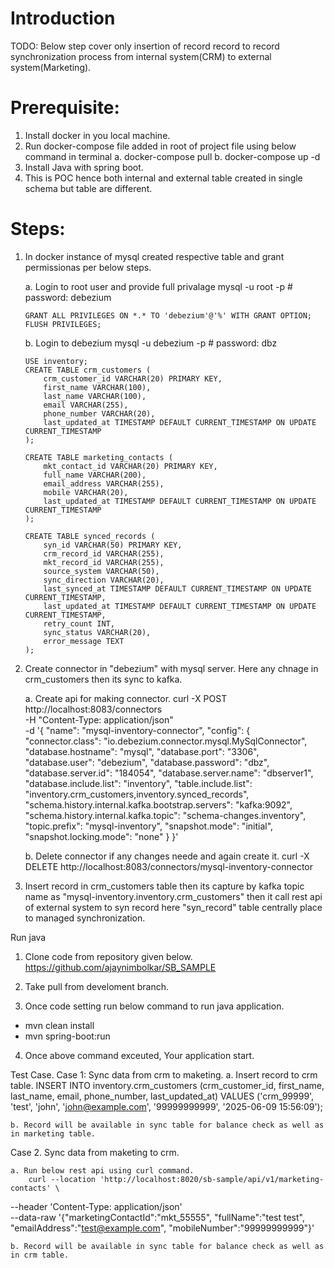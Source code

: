 # Introduction 
TODO: Below step cover only insertion of record record to record synchronization process from internal system(CRM) to external system(Marketing).

# Prerequisite:
1. Install docker in you local machine.
2. Run docker-compose file added in root of project file using below command in terminal
    a. docker-compose pull
    b. docker-compose up -d
3.  Install Java with spring boot.
4.  This is POC hence both internal and external table created in single schema but table are different.

# Steps:
1.  In docker instance of mysql created respective table and grant permissionas per below steps.

    a. Login to root user and provide full privalage
        mysql -u root -p
        # password: debezium

        GRANT ALL PRIVILEGES ON *.* TO 'debezium'@'%' WITH GRANT OPTION;
        FLUSH PRIVILEGES;

    b. Login to debezium
        mysql -u debezium -p
        # password: dbz

        USE inventory;
        CREATE TABLE crm_customers (
            crm_customer_id VARCHAR(20) PRIMARY KEY,
            first_name VARCHAR(100),
            last_name VARCHAR(100),
            email VARCHAR(255),
            phone_number VARCHAR(20),
            last_updated_at TIMESTAMP DEFAULT CURRENT_TIMESTAMP ON UPDATE CURRENT_TIMESTAMP
        );

        CREATE TABLE marketing_contacts (
            mkt_contact_id VARCHAR(20) PRIMARY KEY,
            full_name VARCHAR(200),
            email_address VARCHAR(255),
            mobile VARCHAR(20),
            last_updated_at TIMESTAMP DEFAULT CURRENT_TIMESTAMP ON UPDATE CURRENT_TIMESTAMP
        );

        CREATE TABLE synced_records (
            syn_id VARCHAR(50) PRIMARY KEY,
            crm_record_id VARCHAR(255),
            mkt_record_id VARCHAR(255),
            source_system VARCHAR(50),
            sync_direction VARCHAR(20),
            last_synced_at TIMESTAMP DEFAULT CURRENT_TIMESTAMP ON UPDATE CURRENT_TIMESTAMP,
            last_updated_at TIMESTAMP DEFAULT CURRENT_TIMESTAMP ON UPDATE CURRENT_TIMESTAMP,
            retry_count INT,
            sync_status VARCHAR(20),
            error_message TEXT
        );

2. Create connector in "debezium" with mysql server. Here any chnage in crm_customers then its sync to kafka.

    a. Create api for making connector.
        curl -X POST http://localhost:8083/connectors \
        -H "Content-Type: application/json" \
        -d '{
            "name": "mysql-inventory-connector",
            "config": {
            "connector.class": "io.debezium.connector.mysql.MySqlConnector",
            "database.hostname": "mysql",
            "database.port": "3306",
            "database.user": "debezium",
            "database.password": "dbz",
            "database.server.id": "184054",
            "database.server.name": "dbserver1",
            "database.include.list": "inventory",
            "table.include.list": "inventory.crm_customers,inventory.synced_records",
            "schema.history.internal.kafka.bootstrap.servers": "kafka:9092",
            "schema.history.internal.kafka.topic": "schema-changes.inventory",
            "topic.prefix": "mysql-inventory",
            "snapshot.mode": "initial",
            "snapshot.locking.mode": "none"
            }
        }'

    b. Delete connector if any changes neede and again create it.
        curl -X DELETE http://localhost:8083/connectors/mysql-inventory-connector

3. Insert record in crm_customers table then its capture by kafka topic name as "mysql-inventory.inventory.crm_customers" then it call rest api of external system to syn record here "syn_record" table centrally place to managed synchronization.
    
Run java
1. Clone code from repository given below.
https://github.com/ajaynimbolkar/SB_SAMPLE

2. Take pull from develoment branch.

3. Once code setting run below command to run java application.
- mvn clean install
- mvn spring-boot:run

4. Once above command exceuted, Your application start.

Test Case.
Case 1: Sync data from crm to maketing.
    a. Insert record to crm table.
    INSERT INTO inventory.crm_customers
    (crm_customer_id, first_name, last_name, email, phone_number, last_updated_at)
    VALUES
    ('crm_99999', 'test', 'john', 'john@example.com', '99999999999', '2025-06-09 15:56:09');

    b. Record will be available in sync table for balance check as well as in marketing table.


Case 2. Sync data from maketing to crm.

    a. Run below rest api using curl command.
        curl --location 'http://localhost:8020/sb-sample/api/v1/marketing-contacts' \
--header 'Content-Type: application/json' \
--data-raw '{"marketingContactId":"mkt_55555", "fullName":"test test", "emailAddress":"test@example.com", "mobileNumber":"99999999999"}'

    b. Record will be available in sync table for balance check as well as in crm table.
 






